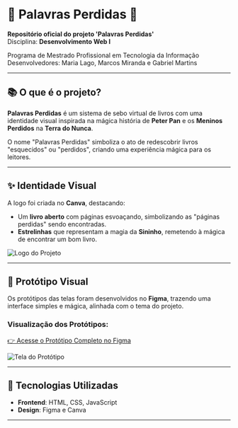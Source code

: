 # 🌟 **Palavras Perdidas** 🌟  
**Repositório oficial do projeto 'Palavras Perdidas'**  
Disciplina: **Desenvolvimento Web I** 

Programa de Mestrado Profissional em Tecnologia da Informação  
Desenvolvedores: Maria Lago, Marcos Miranda e Gabriel Martins

---

## 📚 **O que é o projeto?**  
**Palavras Perdidas** é um sistema de sebo virtual de livros com uma identidade visual inspirada na mágica história de **Peter Pan** e os **Meninos Perdidos** na **Terra do Nunca**.  

O nome "Palavras Perdidas" simboliza o ato de redescobrir livros "esquecidos" ou "perdidos", criando uma experiência mágica para os leitores.  

---

## ✨ **Identidade Visual**  
A logo foi criada no **Canva**, destacando:  
- Um **livro aberto** com páginas esvoaçando, simbolizando as "páginas perdidas" sendo encontradas.  
- **Estrelinhas** que representam a magia da **Sininho**, remetendo à mágica de encontrar um bom livro.  

![Logo do Projeto](https://github.com/user-attachments/assets/f0834b1c-f0c6-4d39-a97e-1357aaff4077)  

---

## 🎨 **Protótipo Visual**  
Os protótipos das telas foram desenvolvidos no **Figma**, trazendo uma interface simples e mágica, alinhada com o tema do projeto.  

### Visualização dos Protótipos:  
[👉 Acesse o Protótipo Completo no Figma](https://www.figma.com/design/4p60DW7pGIIjaF8tpxfSUI/Book-Store?node-id=0-1&t=GvN2xvNtgFRrEAsb-1)  

![Tela do Protótipo](https://github.com/user-attachments/assets/653e3cb8-3de7-4329-a4ad-747baa4db709)  

---

## 🚀 **Tecnologias Utilizadas**  
- **Frontend**: HTML, CSS, JavaScript  
- **Design**: Figma e Canva  

---
